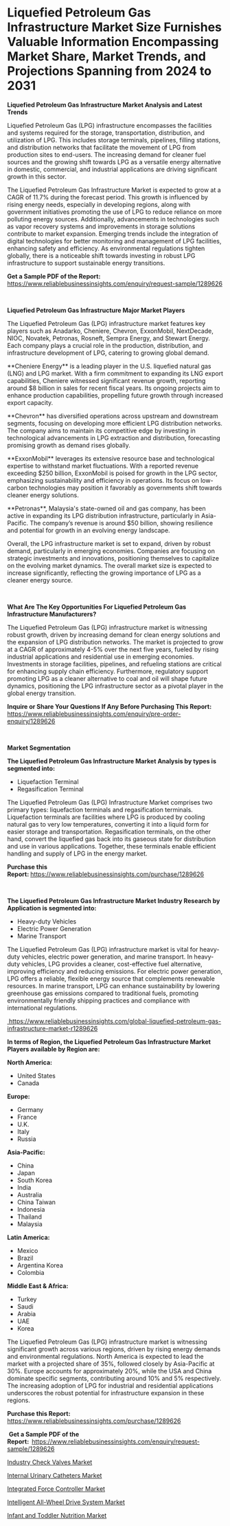 <p><h1>Liquefied Petroleum Gas Infrastructure Market Size Furnishes Valuable Information Encompassing Market Share, Market Trends, and Projections Spanning from 2024 to 2031</h1></p><p><strong>Liquefied Petroleum Gas Infrastructure Market Analysis and Latest Trends</strong></p>
<p><p>Liquefied Petroleum Gas (LPG) infrastructure encompasses the facilities and systems required for the storage, transportation, distribution, and utilization of LPG. This includes storage terminals, pipelines, filling stations, and distribution networks that facilitate the movement of LPG from production sites to end-users. The increasing demand for cleaner fuel sources and the growing shift towards LPG as a versatile energy alternative in domestic, commercial, and industrial applications are driving significant growth in this sector.</p><p>The Liquefied Petroleum Gas Infrastructure Market is expected to grow at a CAGR of 11.7% during the forecast period. This growth is influenced by rising energy needs, especially in developing regions, along with government initiatives promoting the use of LPG to reduce reliance on more polluting energy sources. Additionally, advancements in technologies such as vapor recovery systems and improvements in storage solutions contribute to market expansion. Emerging trends include the integration of digital technologies for better monitoring and management of LPG facilities, enhancing safety and efficiency. As environmental regulations tighten globally, there is a noticeable shift towards investing in robust LPG infrastructure to support sustainable energy transitions.</p></p>
<p><strong>Get a Sample PDF of the Report:&nbsp;</strong> <a href="https://www.reliablebusinessinsights.com/enquiry/request-sample/1289626?utm_campaign=1611&utm_medium=2&utm_source=Github&utm_content=ia&utm_term=26102024&utm_id=liquefied-petroleum-gas-infrastructure">https://www.reliablebusinessinsights.com/enquiry/request-sample/1289626</a></p>
<p>&nbsp;</p>
<p><strong>Liquefied Petroleum Gas Infrastructure Major Market Players</strong></p>
<p><p>The Liquefied Petroleum Gas (LPG) infrastructure market features key players such as Anadarko, Cheniere, Chevron, ExxonMobil, NextDecade, NIOC, Novatek, Petronas, Rosneft, Sempra Energy, and Stewart Energy. Each company plays a crucial role in the production, distribution, and infrastructure development of LPG, catering to growing global demand.</p><p>**Cheniere Energy** is a leading player in the U.S. liquefied natural gas (LNG) and LPG market. With a firm commitment to expanding its LNG export capabilities, Cheniere witnessed significant revenue growth, reporting around $8 billion in sales for recent fiscal years. Its ongoing projects aim to enhance production capabilities, propelling future growth through increased export capacity.</p><p>**Chevron** has diversified operations across upstream and downstream segments, focusing on developing more efficient LPG distribution networks. The company aims to maintain its competitive edge by investing in technological advancements in LPG extraction and distribution, forecasting promising growth as demand rises globally.</p><p>**ExxonMobil** leverages its extensive resource base and technological expertise to withstand market fluctuations. With a reported revenue exceeding $250 billion, ExxonMobil is poised for growth in the LPG sector, emphasizing sustainability and efficiency in operations. Its focus on low-carbon technologies may position it favorably as governments shift towards cleaner energy solutions.</p><p>**Petronas**, Malaysia's state-owned oil and gas company, has been active in expanding its LPG distribution infrastructure, particularly in Asia-Pacific. The company’s revenue is around $50 billion, showing resilience and potential for growth in an evolving energy landscape.</p><p>Overall, the LPG infrastructure market is set to expand, driven by robust demand, particularly in emerging economies. Companies are focusing on strategic investments and innovations, positioning themselves to capitalize on the evolving market dynamics. The overall market size is expected to increase significantly, reflecting the growing importance of LPG as a cleaner energy source.</p></p>
<p>&nbsp;</p>
<p><strong>What Are The Key Opportunities For Liquefied Petroleum Gas Infrastructure Manufacturers?</strong></p>
<p><p>The Liquefied Petroleum Gas (LPG) infrastructure market is witnessing robust growth, driven by increasing demand for clean energy solutions and the expansion of LPG distribution networks. The market is projected to grow at a CAGR of approximately 4-5% over the next five years, fueled by rising industrial applications and residential use in emerging economies. Investments in storage facilities, pipelines, and refueling stations are critical for enhancing supply chain efficiency. Furthermore, regulatory support promoting LPG as a cleaner alternative to coal and oil will shape future dynamics, positioning the LPG infrastructure sector as a pivotal player in the global energy transition.</p></p>
<p><strong>Inquire or Share Your Questions If Any Before Purchasing This Report:</strong> <a href="https://www.reliablebusinessinsights.com/enquiry/pre-order-enquiry/1289626?utm_campaign=1611&utm_medium=2&utm_source=Github&utm_content=ia&utm_term=26102024&utm_id=liquefied-petroleum-gas-infrastructure">https://www.reliablebusinessinsights.com/enquiry/pre-order-enquiry/1289626</a></p>
<p>&nbsp;</p>
<p><strong>Market Segmentation</strong></p>
<p><strong>The Liquefied Petroleum Gas Infrastructure Market Analysis by types is segmented into:</strong></p>
<p><ul><li>Liquefaction Terminal</li><li>Regasification Terminal</li></ul></p>
<p><p>The Liquefied Petroleum Gas (LPG) Infrastructure Market comprises two primary types: liquefaction terminals and regasification terminals. Liquefaction terminals are facilities where LPG is produced by cooling natural gas to very low temperatures, converting it into a liquid form for easier storage and transportation. Regasification terminals, on the other hand, convert the liquefied gas back into its gaseous state for distribution and use in various applications. Together, these terminals enable efficient handling and supply of LPG in the energy market.</p></p>
<p><strong>Purchase this Report:&nbsp;</strong><a href="https://www.reliablebusinessinsights.com/purchase/1289626?utm_campaign=1611&utm_medium=2&utm_source=Github&utm_content=ia&utm_term=26102024&utm_id=liquefied-petroleum-gas-infrastructure">https://www.reliablebusinessinsights.com/purchase/1289626</a></p>
<p>&nbsp;</p>
<p><strong>The Liquefied Petroleum Gas Infrastructure Market Industry Research by Application is segmented into:</strong></p>
<p><ul><li>Heavy-duty Vehicles</li><li>Electric Power Generation</li><li>Marine Transport</li></ul></p>
<p><p>The Liquefied Petroleum Gas (LPG) infrastructure market is vital for heavy-duty vehicles, electric power generation, and marine transport. In heavy-duty vehicles, LPG provides a cleaner, cost-effective fuel alternative, improving efficiency and reducing emissions. For electric power generation, LPG offers a reliable, flexible energy source that complements renewable resources. In marine transport, LPG can enhance sustainability by lowering greenhouse gas emissions compared to traditional fuels, promoting environmentally friendly shipping practices and compliance with international regulations.</p></p>
<p><a href="https://www.reliablebusinessinsights.com/global-liquefied-petroleum-gas-infrastructure-market-r1289626?utm_campaign=1611&utm_medium=2&utm_source=Github&utm_content=ia&utm_term=26102024&utm_id=liquefied-petroleum-gas-infrastructure">&nbsp;https://www.reliablebusinessinsights.com/global-liquefied-petroleum-gas-infrastructure-market-r1289626</a></p>
<p><strong>In terms of Region, the Liquefied Petroleum Gas Infrastructure Market Players available by Region are:</strong></p>
<p>
    <p> <strong> North America: </strong>
        <ul>
            <li>United States</li>
            <li>Canada</li>
        </ul>
        </p> 
    <p> <strong> Europe: </strong>
        <ul>
            <li>Germany</li>
            <li>France</li>
            <li>U.K.</li>
            <li>Italy</li>
            <li>Russia</li>
        </ul>
        </p> 
    <p> <strong> Asia-Pacific: </strong>
        <ul>
            <li>China</li>
            <li>Japan</li>
            <li>South Korea</li>
            <li>India</li>
            <li>Australia</li>
            <li>China Taiwan</li>
            <li>Indonesia</li>
            <li>Thailand</li>
            <li>Malaysia</li>
        </ul>
        </p> 
    <p> <strong> Latin America: </strong>
        <ul>
            <li>Mexico</li>
            <li>Brazil</li>
            <li>Argentina Korea</li>
            <li>Colombia</li>
        </ul>
        </p> 
    <p> <strong> Middle East & Africa: </strong>
        <ul>
            <li>Turkey</li>
            <li>Saudi</li>
            <li>Arabia</li>
            <li>UAE</li>
            <li>Korea</li>
        </ul>
    </p>
    </p>
<p><p>The Liquefied Petroleum Gas (LPG) infrastructure market is witnessing significant growth across various regions, driven by rising energy demands and environmental regulations. North America is expected to lead the market with a projected share of 35%, followed closely by Asia-Pacific at 30%. Europe accounts for approximately 20%, while the USA and China dominate specific segments, contributing around 10% and 5% respectively. The increasing adoption of LPG for industrial and residential applications underscores the robust potential for infrastructure expansion in these regions.</p></p>
<p><strong>Purchase this Report: </strong><a href="https://www.reliablebusinessinsights.com/purchase/1289626?utm_campaign=1611&utm_medium=2&utm_source=Github&utm_content=ia&utm_term=26102024&utm_id=liquefied-petroleum-gas-infrastructure">https://www.reliablebusinessinsights.com/purchase/1289626</a></p>
<p>&nbsp;<strong>Get a Sample PDF of the Report:&nbsp;&nbsp;</strong><a href="https://www.reliablebusinessinsights.com/enquiry/request-sample/1289626?utm_campaign=1611&utm_medium=2&utm_source=Github&utm_content=ia&utm_term=26102024&utm_id=liquefied-petroleum-gas-infrastructure">https://www.reliablebusinessinsights.com/enquiry/request-sample/1289626</a></p>
<p><strong></strong></p>
<p><p><a href="https://www.linkedin.com/pulse/industry-check-valves-market-global-share-ranking-overall-sales-wbutc?utm_campaign=1611&utm_medium=2&utm_source=Github&utm_content=ia&utm_term=26102024&utm_id=liquefied-petroleum-gas-infrastructure">Industry Check Valves Market</a></p><p><a href="https://www.linkedin.com/pulse/strategic-roadmap-success-global-internal-urinary-catheters-market-ycj0f?utm_campaign=1611&utm_medium=2&utm_source=Github&utm_content=ia&utm_term=26102024&utm_id=liquefied-petroleum-gas-infrastructure">Internal Urinary Catheters Market</a></p><p><a href="https://www.linkedin.com/pulse/integrated-force-controller-revenue-growth-report-2024-2031-qmhoc?utm_campaign=1611&utm_medium=2&utm_source=Github&utm_content=ia&utm_term=26102024&utm_id=liquefied-petroleum-gas-infrastructure">Integrated Force Controller Market</a></p><p><a href="https://www.linkedin.com/pulse/intelligent-all-wheel-drive-system-market-investigation-industry-ddsyc?utm_campaign=1611&utm_medium=2&utm_source=Github&utm_content=ia&utm_term=26102024&utm_id=liquefied-petroleum-gas-infrastructure">Intelligent All-Wheel Drive System Market</a></p><p><a href="https://www.linkedin.com/pulse/infant-toddler-nutrition-market-global-trends-forecast-2024--wv5nf?utm_campaign=1611&utm_medium=2&utm_source=Github&utm_content=ia&utm_term=26102024&utm_id=liquefied-petroleum-gas-infrastructure">Infant and Toddler Nutrition Market</a></p></p>